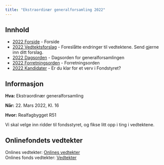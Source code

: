 ```yaml
---
title: "Ekstraordinær generalforsamling 2022"
---
```


## Innhold
* [2022 Forside](/wiki/online/generalforsamlingen/ekstra2022)   - Forside
* [2022 Vedtektsforslag](/wiki/online/generalforsamlingen/ekstra2022/vedtekstforslag) - Foreslåtte endringer til vedtektene. Send gjerne inn ditt forslag.
* [2022 Dagsorden](/wiki/online/generalforsamlingen/ekstra2022/dagsorden-22) - Dagsorden for generalforsamlingen
* [2022 Forretningsorden](/wiki/online/generalforsamlingen/ekstra2022/forretningsorden-2022) - Forretningsorden
* [2022 Kandidater](/wiki/online/generalforsamlingen/ekstra2022/valg) - Er du klar for et verv i Fondstyret? 

## Informasjon

**Hva:** Ekstraordinær generalforsamling

**Når:** 22. Mars 2022, Kl. 16

**Hvor:** Realfagbygget R51

Vi skal velge inn ridder til fondsstyret, og fikse litt opp i ting i vedtektene. 

## Onlinefondets vedtekter
Onlines vedtekter: [Onlines vedtekter](https://github.com/dotkom/Onlines_Vedtekter/blob/master/vedtekter.adoc)  
Onlines fonds vedtekter: [Vedtekter](https://onlineweb4-prod.s3.eu-north-1.amazonaws.com/media/wiki/attachments/4850/6ce1fe1f2a3d92f7f229c49147d7b4a0/Onlines_Fond_Vedtekter_Signed.pdf)